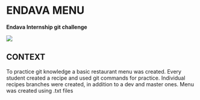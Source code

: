 # ENDAVA MENU
**Endava Internship git challenge**

![](https://encrypted-tbn0.gstatic.com/images?q=tbn:ANd9GcRHzrKHnACL8XNZ0UdGaEvcki3My7y2FzwMgyjaEnNKB0AXNZaY)

## CONTEXT

To practice git knowledge a basic restaurant menu was created.
Every student created a recipe and used git commands for practice.
Individual recipes branches were created, in addition to a dev and master ones.
Menu was created using .txt files